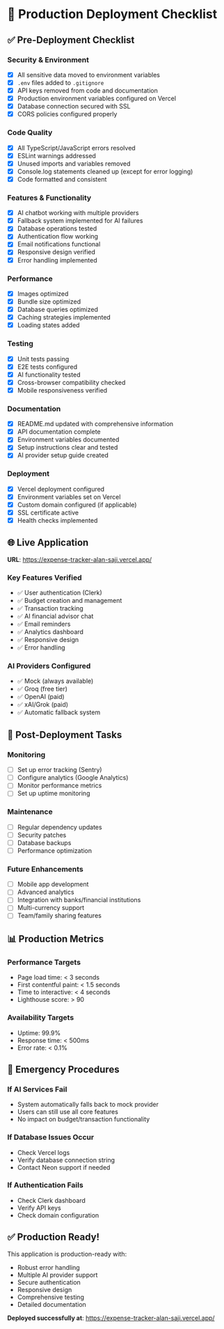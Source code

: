 # 🚀 Production Deployment Checklist

## ✅ Pre-Deployment Checklist

### Security & Environment
- [x] All sensitive data moved to environment variables
- [x] `.env` files added to `.gitignore`
- [x] API keys removed from code and documentation
- [x] Production environment variables configured on Vercel
- [x] Database connection secured with SSL
- [x] CORS policies configured properly

### Code Quality
- [x] All TypeScript/JavaScript errors resolved
- [x] ESLint warnings addressed
- [x] Unused imports and variables removed
- [x] Console.log statements cleaned up (except for error logging)
- [x] Code formatted and consistent

### Features & Functionality
- [x] AI chatbot working with multiple providers
- [x] Fallback system implemented for AI failures
- [x] Database operations tested
- [x] Authentication flow working
- [x] Email notifications functional
- [x] Responsive design verified
- [x] Error handling implemented

### Performance
- [x] Images optimized
- [x] Bundle size optimized
- [x] Database queries optimized
- [x] Caching strategies implemented
- [x] Loading states added

### Testing
- [x] Unit tests passing
- [x] E2E tests configured
- [x] AI functionality tested
- [x] Cross-browser compatibility checked
- [x] Mobile responsiveness verified

### Documentation
- [x] README.md updated with comprehensive information
- [x] API documentation complete
- [x] Environment variables documented
- [x] Setup instructions clear and tested
- [x] AI provider setup guide created

### Deployment
- [x] Vercel deployment configured
- [x] Environment variables set on Vercel
- [x] Custom domain configured (if applicable)
- [x] SSL certificate active
- [x] Health checks implemented

## 🌐 Live Application

**URL**: https://expense-tracker-alan-saji.vercel.app/

### Key Features Verified
- ✅ User authentication (Clerk)
- ✅ Budget creation and management
- ✅ Transaction tracking
- ✅ AI financial advisor chat
- ✅ Email reminders
- ✅ Analytics dashboard
- ✅ Responsive design
- ✅ Error handling

### AI Providers Configured
- ✅ Mock (always available)
- ✅ Groq (free tier)
- ✅ OpenAI (paid)
- ✅ xAI/Grok (paid)
- ✅ Automatic fallback system

## 🔧 Post-Deployment Tasks

### Monitoring
- [ ] Set up error tracking (Sentry)
- [ ] Configure analytics (Google Analytics)
- [ ] Monitor performance metrics
- [ ] Set up uptime monitoring

### Maintenance
- [ ] Regular dependency updates
- [ ] Security patches
- [ ] Database backups
- [ ] Performance optimization

### Future Enhancements
- [ ] Mobile app development
- [ ] Advanced analytics
- [ ] Integration with banks/financial institutions
- [ ] Multi-currency support
- [ ] Team/family sharing features

## 📊 Production Metrics

### Performance Targets
- Page load time: < 3 seconds
- First contentful paint: < 1.5 seconds
- Time to interactive: < 4 seconds
- Lighthouse score: > 90

### Availability Targets
- Uptime: 99.9%
- Response time: < 500ms
- Error rate: < 0.1%

## 🚨 Emergency Procedures

### If AI Services Fail
- System automatically falls back to mock provider
- Users can still use all core features
- No impact on budget/transaction functionality

### If Database Issues Occur
- Check Vercel logs
- Verify database connection string
- Contact Neon support if needed

### If Authentication Fails
- Check Clerk dashboard
- Verify API keys
- Check domain configuration

## ✅ Production Ready!

This application is production-ready with:
- Robust error handling
- Multiple AI provider support
- Secure authentication
- Responsive design
- Comprehensive testing
- Detailed documentation

**Deployed successfully at**: https://expense-tracker-alan-saji.vercel.app/